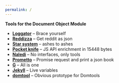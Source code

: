 ```yaml
---
permalink: /
---
```

**Tools for the Document Object Module**

- **[Loggator](https://petrosh.github.io/domtools/loggator)** – Brace yourself
- **[Reddizza](https://petrosh.github.io/domtools/reddizza)** – Get reddit as json
- **[Star system](https://petrosh.github.io/domtools/starsystem)** – ashes to ashes
- **[Pocket knife](https://petrosh.github.io/domtools/pocketknife)** – JS API enrichment in 15448 bytes
- **[Naledi](https://petrosh.github.io/domtools/naledi)** – No interfaces, only tools
- **[Prometto](https://petrosh.github.io/domtools/prometto)** – Promise request and print a json book
- **[G](https://petrosh.github.io/domtools/G)** – All is one
- **[Jekyll](https://petrosh.github.io/domtools/jekyll)** – Live variables
- **[domtool](https://petrosh.github.io/domtool)** – Obvious prototype for Domtools
